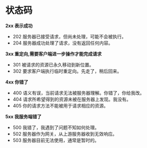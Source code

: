 # 状态码
**2xx 表示成功**
- 202 服务器已接受请求，但尚未处理，可能不会被执行。
- 204 服务器成功处理了请求，没有返回任何内容。

**3xx 重定向,需要客户端进一步操作才能完成请求**
- 301 被请求的资源已永久移动到新位置。
- 302 要求客户端执行临时重定向。先走了，稍后回来。

**4xx 你错了**
- 400 语义有误，当前请求无法被服务器理解。你错了，你给我改。
- 404 请求所希望得到的资源未被在服务器上发现。我没有。
- 405 你的请求方法不能被用于请求相应的资源。

**5xx 我服务端错了**
- 500 我错了，我遇到了问题不知如何处理。
- 502 服务器作为网关，从上游服务器收到无效响应。
- 503 服务器目前无法使用，通常是暂时的。
